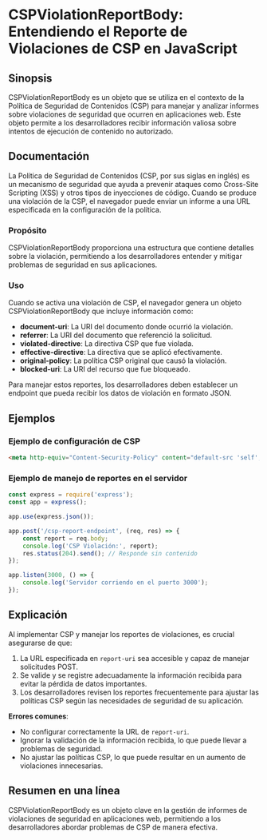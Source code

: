 <!--
Meta Description: # CSPViolationReportBody: Entendiendo el Reporte de Violaciones de CSP en JavaScript ## Sinopsis CSPViolationReportBody es un objeto que se utiliza en...
Meta Keywords: csp, que, seguridad, los, uri
-->

# CSPViolationReportBody: Entendiendo el Reporte de Violaciones de CSP en JavaScript

## Sinopsis
CSPViolationReportBody es un objeto que se utiliza en el contexto de la Política de Seguridad de Contenidos (CSP) para manejar y analizar informes sobre violaciones de seguridad que ocurren en aplicaciones web. Este objeto permite a los desarrolladores recibir información valiosa sobre intentos de ejecución de contenido no autorizado.

## Documentación
La Política de Seguridad de Contenidos (CSP, por sus siglas en inglés) es un mecanismo de seguridad que ayuda a prevenir ataques como Cross-Site Scripting (XSS) y otros tipos de inyecciones de código. Cuando se produce una violación de la CSP, el navegador puede enviar un informe a una URL especificada en la configuración de la política.

### Propósito
CSPViolationReportBody proporciona una estructura que contiene detalles sobre la violación, permitiendo a los desarrolladores entender y mitigar problemas de seguridad en sus aplicaciones.

### Uso
Cuando se activa una violación de CSP, el navegador genera un objeto CSPViolationReportBody que incluye información como:
- **document-uri**: La URI del documento donde ocurrió la violación.
- **referrer**: La URI del documento que referenció la solicitud.
- **violated-directive**: La directiva CSP que fue violada.
- **effective-directive**: La directiva que se aplicó efectivamente.
- **original-policy**: La política CSP original que causó la violación.
- **blocked-uri**: La URI del recurso que fue bloqueado.

Para manejar estos reportes, los desarrolladores deben establecer un endpoint que pueda recibir los datos de violación en formato JSON.

## Ejemplos
### Ejemplo de configuración de CSP
```html
<meta http-equiv="Content-Security-Policy" content="default-src 'self'; report-uri /csp-report-endpoint">
```

### Ejemplo de manejo de reportes en el servidor
```javascript
const express = require('express');
const app = express();

app.use(express.json());

app.post('/csp-report-endpoint', (req, res) => {
    const report = req.body;
    console.log('CSP Violación:', report);
    res.status(204).send(); // Responde sin contenido
});

app.listen(3000, () => {
    console.log('Servidor corriendo en el puerto 3000');
});
```

## Explicación
Al implementar CSP y manejar los reportes de violaciones, es crucial asegurarse de que:
1. La URL especificada en `report-uri` sea accesible y capaz de manejar solicitudes POST.
2. Se valide y se registre adecuadamente la información recibida para evitar la pérdida de datos importantes.
3. Los desarrolladores revisen los reportes frecuentemente para ajustar las políticas CSP según las necesidades de seguridad de su aplicación.

**Errores comunes**: 
- No configurar correctamente la URL de `report-uri`.
- Ignorar la validación de la información recibida, lo que puede llevar a problemas de seguridad.
- No ajustar las políticas CSP, lo que puede resultar en un aumento de violaciones innecesarias.

## Resumen en una línea
CSPViolationReportBody es un objeto clave en la gestión de informes de violaciones de seguridad en aplicaciones web, permitiendo a los desarrolladores abordar problemas de CSP de manera efectiva.